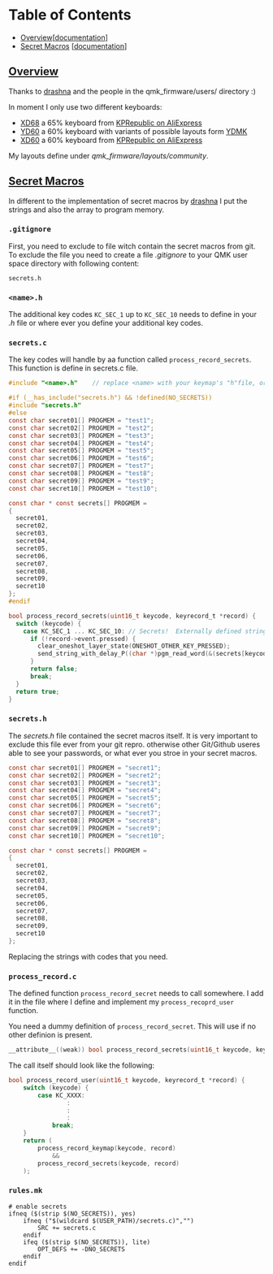 # Table of Contents
* [Overview](#overview)[[documentation](https://docs.qmk.fm/#/feature_userspace)]
* [Secret Macros](#secret-macros) [[documentation](https://github.com/qmk/qmk_firmware/blob/master/users/drashna/readme_secrets.md)]

## [Overview](#overview)
Thanks to [drashna](https://github.com/drashna) and the people in the qmk_firmware/users/ directory :)

In moment I only use two different keyboards:  

* [XD68](https://github.com/qmk/qmk_firmware/tree/master/keyboards/xd68) a 65% keyboard from [KPRepublic on AliExpress](http://kprepublic.com/products/xiudi-xd68-pcb-65-custom-mechanical-keyboard-support-tkg-tools-underglow-rgb-pcb-programmed-kle-lots-of-layouts)
* [YD60](https://github.com/qmk/qmk_firmware/tree/master/keyboards/yd60mq) a 60% keyboard with variants of possible layouts form [YDMK](https://de.aliexpress.com/item/32799437588.html)
* [XD60](https://github.com/qmk/qmk_firmware/tree/master/keyboards/xd60) a 60% keyboard from [KPRepublic on AliExpress](https://de.aliexpress.com/item/32919981329.html)

My layouts define under *qmk_firmware/layouts/community*.

## [Secret Macros](#secret-macros)
In different to the implementation of secret macros by [drashna](https://github.com/drashna) I put the strings and also the array to program memory.

### `.gitignore`
First, you need to exclude to file witch contain the secret macros from git. To exclude the file you need to create a file *.gitignore* to your QMK user space directory with following content:  

```console
secrets.h
```

### `<name>.h`
The additional key codes `KC_SEC_1` up to `KC_SEC_10` needs to define in your *<name>.h* file or where ever you define your additional key codes.  
 
### `secrets.c`
The key codes will handle by aa function called `process_record_secrets`. This function is define in secrets.c file.
 
```c
#include "<name>.h"    // replace <name> with your keymap's "h"file, or whatever file store the keycodes

#if (__has_include("secrets.h") && !defined(NO_SECRETS))
#include "secrets.h"
#else
const char secret01[] PROGMEM = "test1";
const char secret02[] PROGMEM = "test2";
const char secret03[] PROGMEM = "test3";
const char secret04[] PROGMEM = "test4";
const char secret05[] PROGMEM = "test5";
const char secret06[] PROGMEM = "test6";
const char secret07[] PROGMEM = "test7";
const char secret08[] PROGMEM = "test8";
const char secret09[] PROGMEM = "test9";
const char secret10[] PROGMEM = "test10";

const char * const secrets[] PROGMEM =
{
  secret01,
  secret02,
  secret03,
  secret04,
  secret05,
  secret06,
  secret07,
  secret08,
  secret09,
  secret10
};
#endif

bool process_record_secrets(uint16_t keycode, keyrecord_t *record) {
  switch (keycode) {
    case KC_SEC_1 ... KC_SEC_10: // Secrets!  Externally defined strings, not stored in repo
      if (!record->event.pressed) {
        clear_oneshot_layer_state(ONESHOT_OTHER_KEY_PRESSED);
        send_string_with_delay_P((char *)pgm_read_word(&(secrets[keycode - KC_SEC_1])), MACRO_DELAY);
      }
      return false;
      break;
  }
  return true;
}
```

### `secrets.h`

The *secrets.h* file contained the secret macros itself. It is very important to exclude this file ever from your git repro. otherwise other Git/Github useres able to see your passwords, or what ever you stroe in your secret macros.  

```c
const char secret01[] PROGMEM = "secret1";
const char secret02[] PROGMEM = "secret2";
const char secret03[] PROGMEM = "secret3";
const char secret04[] PROGMEM = "secret4";
const char secret05[] PROGMEM = "secret5";
const char secret06[] PROGMEM = "secret6";
const char secret07[] PROGMEM = "secret7";
const char secret08[] PROGMEM = "secret8";
const char secret09[] PROGMEM = "secret9";
const char secret10[] PROGMEM = "secret10";

const char * const secrets[] PROGMEM =
{
  secret01,
  secret02,
  secret03,
  secret04,
  secret05,
  secret06,
  secret07,
  secret08,
  secret09,
  secret10
};
```

Replacing the strings with codes that you need.  

### `process_record.c`

The defined function `process_record_secret` needs to call somewhere. I add it in the file where I define and implement my `process_recoprd_user` function. 

You need a dummy definition of `process_record_secret`.  This will use if no other definion is present.
```c
__attribute__((weak)) bool process_record_secrets(uint16_t keycode, keyrecord_t *record) { return true; }
```

The call itself should look like the following:
```c
bool process_record_user(uint16_t keycode, keyrecord_t *record) {
    switch (keycode) {
        case KC_XXXX:
                :
                :
                :
            break;
    }
    return (
        process_record_keymap(keycode, record)
            &&
        process_record_secrets(keycode, record)
    );
```

### `rules.mk`

```make
# enable secrets
ifneq ($(strip $(NO_SECRETS)), yes)
    ifneq ("$(wildcard $(USER_PATH)/secrets.c)","")
        SRC += secrets.c
    endif
    ifeq ($(strip $(NO_SECRETS)), lite)
        OPT_DEFS += -DNO_SECRETS
    endif
endif
```


